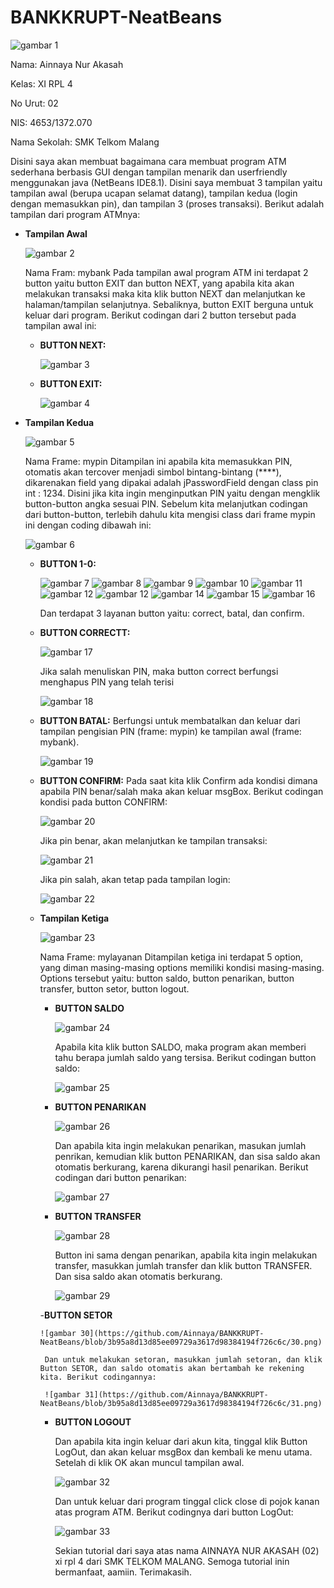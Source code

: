 # BANKKRUPT-NeatBeans
![gambar 1](https://github.com/Ainnaya/BANKKRUPT-NeatBeans/blob/3b95a8d13d85ee09729a3617d98384194f726c6c/1.png)

Nama: Ainnaya Nur Akasah

Kelas: XI RPL 4

No Urut: 02

NIS: 4653/1372.070

Nama Sekolah: SMK Telkom Malang



Disini saya akan membuat bagaimana cara membuat program ATM sederhana berbasis GUI dengan tampilan menarik dan userfriendly menggunakan java (NetBeans IDE8.1). Disini saya membuat 3  tampilan yaitu tampilan awal (berupa ucapan selamat datang), tampilan kedua (login dengan memasukkan pin), dan tampilan 3 (proses transaksi).
Berikut adalah tampilan dari program ATMnya:
- **Tampilan Awal**
  
  ![gambar 2](https://github.com/Ainnaya/BANKKRUPT-NeatBeans/blob/3b95a8d13d85ee09729a3617d98384194f726c6c/2.png)
  
  Nama Fram: mybank
  Pada tampilan awal program ATM ini terdapat 2 button yaitu button EXIT dan button NEXT, yang apabila kita akan melakukan transaksi maka kita klik button NEXT dan melanjutkan ke halaman/tampilan selanjutnya. Sebaliknya, button EXIT berguna untuk keluar dari program.
  Berikut codingan dari 2 button tersebut pada tampilan awal ini:
    - **BUTTON NEXT:**
    
      ![gambar 3](https://github.com/Ainnaya/BANKKRUPT-NeatBeans/blob/3b95a8d13d85ee09729a3617d98384194f726c6c/3.png)
      
    - **BUTTON EXIT:**
      
      ![gambar 4](https://github.com/Ainnaya/BANKKRUPT-NeatBeans/blob/3b95a8d13d85ee09729a3617d98384194f726c6c/4.png)
      
- **Tampilan Kedua**

  ![gambar 5](https://github.com/Ainnaya/BANKKRUPT-NeatBeans/blob/3b95a8d13d85ee09729a3617d98384194f726c6c/5.png)
  
  Nama Frame: mypin
  Ditampilan ini apabila kita memasukkan PIN, otomatis akan tercover menjadi simbol bintang-bintang (****), dikarenakan field yang dipakai adalah jPasswordField dengan class pin int : 1234. Disini jika kita ingin menginputkan PIN yaitu dengan mengklik button-button angka sesuai PIN. Sebelum kita melanjutkan codingan dari button-button, terlebih dahulu kita mengisi class dari frame mypin ini dengan coding dibawah ini:
  
  ![gambar 6](https://github.com/Ainnaya/BANKKRUPT-NeatBeans/blob/3b95a8d13d85ee09729a3617d98384194f726c6c/6.png)
  
    - **BUTTON 1-0:**
    
      ![gambar 7](https://github.com/Ainnaya/BANKKRUPT-NeatBeans/blob/3b95a8d13d85ee09729a3617d98384194f726c6c/7.png)
      ![gambar 8](https://github.com/Ainnaya/BANKKRUPT-NeatBeans/blob/3b95a8d13d85ee09729a3617d98384194f726c6c/8.png)
      ![gambar 9](https://github.com/Ainnaya/BANKKRUPT-NeatBeans/blob/3b95a8d13d85ee09729a3617d98384194f726c6c/9.png)
      ![gambar 10](https://github.com/Ainnaya/BANKKRUPT-NeatBeans/blob/3b95a8d13d85ee09729a3617d98384194f726c6c/10.png)
      ![gambar 11](https://github.com/Ainnaya/BANKKRUPT-NeatBeans/blob/3b95a8d13d85ee09729a3617d98384194f726c6c/11.png)
      ![gambar 12](https://github.com/Ainnaya/BANKKRUPT-NeatBeans/blob/3b95a8d13d85ee09729a3617d98384194f726c6c/12.png)
      ![gambar 12](https://github.com/Ainnaya/BANKKRUPT-NeatBeans/blob/3b95a8d13d85ee09729a3617d98384194f726c6c/13.png)
      ![gambar 14](https://github.com/Ainnaya/BANKKRUPT-NeatBeans/blob/3b95a8d13d85ee09729a3617d98384194f726c6c/14.png)
      ![gambar 15](https://github.com/Ainnaya/BANKKRUPT-NeatBeans/blob/3b95a8d13d85ee09729a3617d98384194f726c6c/15.png)
      ![gambar 16](https://github.com/Ainnaya/BANKKRUPT-NeatBeans/blob/3b95a8d13d85ee09729a3617d98384194f726c6c/16.png)
      
      Dan terdapat 3 layanan button yaitu: correct, batal, dan confirm.
    - **BUTTON CORRECTT:**
    
      ![gambar 17](https://github.com/Ainnaya/BANKKRUPT-NeatBeans/blob/3b95a8d13d85ee09729a3617d98384194f726c6c/17.png)
      
      Jika salah menuliskan PIN, maka button correct berfungsi menghapus PIN yang telah terisi
      
      ![gambar 18](https://github.com/Ainnaya/BANKKRUPT-NeatBeans/blob/3b95a8d13d85ee09729a3617d98384194f726c6c/18.png)
      
    - **BUTTON BATAL:**
      Berfungsi untuk membatalkan dan keluar dari tampilan pengisian PIN (frame: mypin) ke tampilan awal (frame: mybank).
      
      ![gambar 19](https://github.com/Ainnaya/BANKKRUPT-NeatBeans/blob/3b95a8d13d85ee09729a3617d98384194f726c6c/19.png)
      
    - **BUTTON CONFIRM:**
       Pada saat kita klik Confirm ada kondisi dimana apabila PIN benar/salah maka akan keluar msgBox. Berikut codingan kondisi pada button CONFIRM:
       
      ![gambar 20](https://github.com/Ainnaya/BANKKRUPT-NeatBeans/blob/3b95a8d13d85ee09729a3617d98384194f726c6c/20.png)
      
      Jika pin benar, akan melanjutkan ke tampilan transaksi:
      
      ![gambar 21](https://github.com/Ainnaya/BANKKRUPT-NeatBeans/blob/3b95a8d13d85ee09729a3617d98384194f726c6c/21.png)
      
      Jika pin salah, akan tetap pada tampilan login:
      
      ![gambar 22](https://github.com/Ainnaya/BANKKRUPT-NeatBeans/blob/3b95a8d13d85ee09729a3617d98384194f726c6c/22.png)
      
  - **Tampilan Ketiga**
  
    ![gambar 23](https://github.com/Ainnaya/BANKKRUPT-NeatBeans/blob/3b95a8d13d85ee09729a3617d98384194f726c6c/23.png)
      
    Nama Frame: mylayanan
    Ditampilan ketiga ini terdapat 5 option, yang diman masing-masing options memiliki kondisi masing-masing. Options tersebut yaitu: button saldo, button penarikan, button transfer, button setor, button logout.
    
      - **BUTTON SALDO**

        ![gambar 24](https://github.com/Ainnaya/BANKKRUPT-NeatBeans/blob/3b95a8d13d85ee09729a3617d98384194f726c6c/24.png)
      
        Apabila kita klik button SALDO, maka program akan memberi tahu berapa jumlah saldo yang tersisa. Berikut codingan button saldo:
      
        ![gambar 25](https://github.com/Ainnaya/BANKKRUPT-NeatBeans/blob/3b95a8d13d85ee09729a3617d98384194f726c6c/25.png)
      
      - **BUTTON PENARIKAN**
      
        ![gambar 26](https://github.com/Ainnaya/BANKKRUPT-NeatBeans/blob/3b95a8d13d85ee09729a3617d98384194f726c6c/26.png)
      
        Dan apabila kita ingin melakukan penarikan, masukan jumlah penrikan, kemudian klik button PENARIKAN, dan sisa saldo akan otomatis berkurang, karena dikurangi hasil penarikan.
        Berikut codingan dari button penarikan:
      
        ![gambar 27](https://github.com/Ainnaya/BANKKRUPT-NeatBeans/blob/3b95a8d13d85ee09729a3617d98384194f726c6c/27.png)
      
      - **BUTTON TRANSFER**
      
        ![gambar 28](https://github.com/Ainnaya/BANKKRUPT-NeatBeans/blob/3b95a8d13d85ee09729a3617d98384194f726c6c/28.png)
      
        Button ini sama dengan penarikan, apabila kita ingin melakukan transfer, masukkan jumlah transfer dan klik button TRANSFER. Dan sisa saldo akan otomatis berkurang.
        
        ![gambar 29](https://github.com/Ainnaya/BANKKRUPT-NeatBeans/blob/3b95a8d13d85ee09729a3617d98384194f726c6c/29.png)
        
      -**BUTTON SETOR**
      
        ![gambar 30](https://github.com/Ainnaya/BANKKRUPT-NeatBeans/blob/3b95a8d13d85ee09729a3617d98384194f726c6c/30.png)
      
         Dan untuk melakukan setoran, masukkan jumlah setoran, dan klik Button SETOR, dan saldo otomatis akan bertambah ke rekening kita. Berikut codingannya:
      
         ![gambar 31](https://github.com/Ainnaya/BANKKRUPT-NeatBeans/blob/3b95a8d13d85ee09729a3617d98384194f726c6c/31.png)
      
      - **BUTTON LOGOUT**
      
        Dan apabila kita ingin keluar dari akun kita, tinggal klik Button LogOut, dan akan keluar msgBox dan kembali ke menu utama. Setelah di klik OK akan muncul tampilan awal.
      
        ![gambar 32](https://github.com/Ainnaya/BANKKRUPT-NeatBeans/blob/3b95a8d13d85ee09729a3617d98384194f726c6c/32.png)
      
        Dan untuk keluar dari program tinggal click close di pojok kanan atas program ATM.
        Berikut codingnya dari button LogOut:
        
        ![gambar 33](https://github.com/Ainnaya/BANKKRUPT-NeatBeans/blob/3b95a8d13d85ee09729a3617d98384194f726c6c/33.png)
      
        Sekian tutorial dari saya atas nama AINNAYA NUR AKASAH (02) xi rpl 4 dari SMK TELKOM MALANG. Semoga tutorial inin bermanfaat, aamiin.
        Terimakasih.

